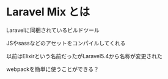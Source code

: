 # Laravel Mix とは

Laravelに同梱されているビルドツール

JSやsassなどのアセットをコンパイルしてくれる

以前はElixirという名前だったがLaravel5.4から名称が変更された

webpackを簡単に使うことができる？
